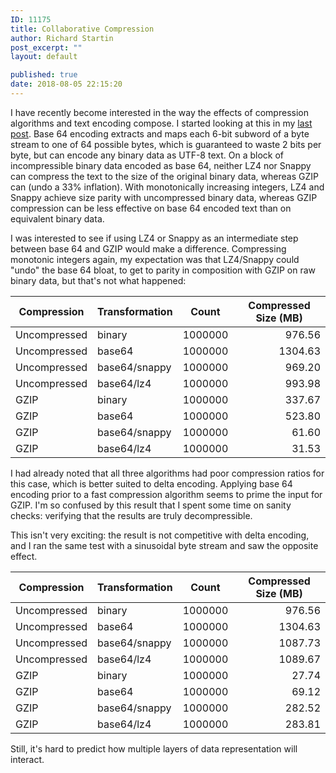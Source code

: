 ```yaml
---
ID: 11175
title: Collaborative Compression
author: Richard Startin
post_excerpt: ""
layout: default

published: true
date: 2018-08-05 22:15:20
---
```

I have recently become interested in the way the effects of compression algorithms and text encoding compose. I started looking at this in my <a href="https://richardstartin.github.io/posts/obfuscated-compressibility/" rel="noopener" target="_blank">last post</a>. Base 64 encoding extracts and maps each 6-bit subword of a byte stream to one of 64 possible bytes, which is guaranteed to waste 2 bits per byte, but can encode any binary data as UTF-8 text. On a block of incompressible binary data encoded as base 64, neither LZ4 nor Snappy can compress the text to the size of the original binary data, whereas GZIP can (undo a 33% inflation). With monotonically increasing integers, LZ4 and Snappy achieve size parity with uncompressed binary data, whereas GZIP compression can be less effective on base 64 encoded text than on equivalent binary data.

I was interested to see if using LZ4 or Snappy as an intermediate step between base 64 and GZIP would make a difference. Compressing monotonic integers again, my expectation was that LZ4/Snappy could "undo" the base 64 bloat, to get to parity in composition with GZIP on raw binary data, but that's not what happened:

<div class="table-holder">
<table class="table table-bordered table-hover table-condensed">
<thead><tr><th>Compression</th>
<th>Transformation</th>
<th>Count</th>
<th>Compressed Size (MB)</th>
</tr></thead>
<tbody><tr>
<td>Uncompressed</td>
<td>binary</td>
<td align="right">1000000</td>
<td align="right">976.56</td>
</tr>
<tr>
<td>Uncompressed</td>
<td>base64</td>
<td align="right">1000000</td>
<td align="right">1304.63</td>
</tr>
<tr>
<td>Uncompressed</td>
<td>base64/snappy</td>
<td align="right">1000000</td>
<td align="right">969.20</td>
</tr>
<tr>
<td>Uncompressed</td>
<td>base64/lz4</td>
<td align="right">1000000</td>
<td align="right">993.98</td>
</tr>
<tr>
<td>GZIP</td>
<td>binary</td>
<td align="right">1000000</td>
<td align="right">337.67</td>
</tr>
<tr>
<td>GZIP</td>
<td>base64</td>
<td align="right">1000000</td>
<td align="right">523.80</td>
</tr>
<tr>
<td>GZIP</td>
<td>base64/snappy</td>
<td align="right">1000000</td>
<td align="right">61.60</td>
</tr>
<tr>
<td>GZIP</td>
<td>base64/lz4</td>
<td align="right">1000000</td>
<td align="right">31.53</td>
</tr>
</tbody></table>
</div>   

I had already noted that all three algorithms had poor compression ratios for this case, which is better suited to delta encoding. Applying base 64 encoding prior to a fast compression algorithm seems to prime the input for GZIP. I'm so confused by this result that I spent some time on sanity checks: verifying that the results are truly decompressible. 

This isn't very exciting: the result is not competitive with delta encoding, and I ran the same test with a sinusoidal byte stream and saw the opposite effect.

<div class="table-holder">
<table class="table table-bordered table-hover table-condensed">
<thead><tr><th title="Field #1">Compression</th>
<th title="Field #2">Transformation</th>
<th title="Field #3">Count</th>
<th title="Field #4">Compressed Size (MB)</th>
</tr></thead>
<tbody><tr>
<td>Uncompressed</td>
<td>binary</td>
<td align="right">1000000</td>
<td align="right">976.56</td>
</tr>
<tr>
<td>Uncompressed</td>
<td>base64</td>
<td align="right">1000000</td>
<td align="right">1304.63</td>
</tr>
<tr>
<td>Uncompressed</td>
<td>base64/snappy</td>
<td align="right">1000000</td>
<td align="right">1087.73</td>
</tr>
<tr>
<td>Uncompressed</td>
<td>base64/lz4</td>
<td align="right">1000000</td>
<td align="right">1089.67</td>
</tr>
<tr>
<td>GZIP</td>
<td>binary</td>
<td align="right">1000000</td>
<td align="right">27.74</td>
</tr>
<tr>
<td>GZIP</td>
<td>base64</td>
<td align="right">1000000</td>
<td align="right">69.12</td>
</tr>
<tr>
<td>GZIP</td>
<td>base64/snappy</td>
<td align="right">1000000</td>
<td align="right">282.52</td>
</tr>
<tr>
<td>GZIP</td>
<td>base64/lz4</td>
<td align="right">1000000</td>
<td align="right">283.81</td>
</tr>
</tbody></table>
</div>

Still, it's hard to predict how multiple layers of data representation will interact.